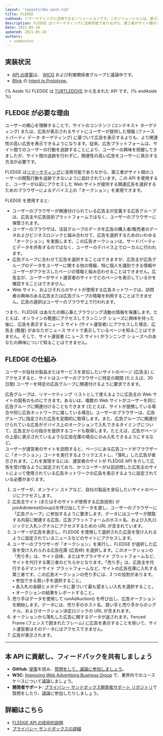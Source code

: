 ```yaml
---
layout: 'layouts/doc-post.njk'
title: FLEDGE
subhead: リマーケティングに活用できるソリューションです。このソリューションは、第三者がサイト間のユーザーの閲覧行動を追跡できないように設計されています。
description: FLEDGE はリマーケティングに活用可能でありながら、第三者がサイト間のユーザーの閲覧行動を追跡できないように設計されています。この API を使用すると、ユーザーが以前にアクセスした Web サイトが提供する関連広告を選択するためのブラウザーによるデバイス上の「オークション」を実現できます。
date: 2021-05-18
updated: 2021-05-18
authors:
  - samdutton
---
```


<!--lint disable no-smart-quotes-->

## 実装状況

- [API の提案](https://github.com/WICG/turtledove/blob/master/FLEDGE.md)は、 [WICG](https://www.w3.org/community/wicg/) および利害関係者グループと議論中です。
- [Blink](https://www.chromium.org/blink) の [Intent to Prototype](https://groups.google.com/a/chromium.org/g/blink-dev/c/w9hm8eQCmNI)。

{% Aside %} FLEDGE は [TURTLEDOVE](https://github.com/WICG/turtledove) から生まれた API です。{% endAside %}

## FLEDGE が必要な理由

ユーザーの関心を理解することで、サイトのコンテンツ (コンテキスト ターゲティング) または、広告が表示されるサイトにユーザーが提供した情報 (ファーストパーティ データ ターゲティング) に基づいて広告を表示するよりも、より関連性の高い広告を表示できるようになります。従来、広告プラットフォームは、サイト間でのユーザーの行動を追跡することにより、ユーザーの興味を把握してきましたが、サイト間の追跡を行わずに、関連性の高い広告をユーザーに表示する方法が必要です。

FLEDGE は[リマーケティング](/privacy-sandbox/glossary/#remarketing)に活用可能でありながら、第三者がサイト間のユーザーの閲覧行動を追跡できないように設計されています。この API を使用すると、ユーザーが以前にアクセスした Web サイトが提供する関連広告を選択するためのブラウザーによるデバイス上の「オークション」を実現できます。

FLEDGE を使用すると:

- ユーザーのブラウザーが関連付けられている広告主が定義する広告グループは、広告主や広告技術プラットフォームではなく、ユーザーのブラウザーに保管されます。
- ユーザーのブラウザは、注目グループのデータを広告の購入者/販売者のデータおよびビジネスロジックと組み合わせて、広告を選択するためのいわゆる「オークション」を実施します。この広告オークションは、サードパーティとデータを共有するのではなく、ユーザーのデバイス上でローカルに行われます。
- 広告グループに合わせて広告を選択することはできますが、広告主が広告グループのデータをユーザーに関する他の情報、特に個人を識別できる情報やユーザーがアクセスしたページの情報と組み合わせることはできません。広告主が、ユーザーがサイト運営者のサイトでどのページを表示しているかを確認することはできません。
- Web サイト、およびそれらのサイトが使用する広告ネットワークは、訪問者の興味のある広告または広告グループの情報を利用することはできません。広告の選択はユーザーのブラウザ上で行われます。

つまり、FLEDGE はあなたの関心事とブラウジング活動の情報を保護します。たとえば、オンラインの靴屋にアクセスしてランニング シューズに興味を持った後に、広告を表示するニュース サイト (サイト運営者) にアクセスした場合、広告主 (靴屋) があなたがニュース サイトで表示しているページを知ることはできません。そして、サイト運営者 (ニュース サイト) がランニング シューズへのあなたの興味について知ることはできません。

## FLEDGE の仕組み

ユーザーが自社の製品またはサービスを宣伝したいサイトのページ (広告主) にアクセスすると、サイトはユーザーのブラウザーに特定の期間 (たとえば、30 日間) ユーザーを特定の広告グループに関連付けるように要求できます。

広告グループは、リマーケティング リストとして使えるように広告主の Web サイトの固有のものにできます。あるいは、複数の Web サイトがユーザーを同じ広告グループに関連付けることもできます (たとえば、サイトが提携している場合や同じ広告ネットワークに属している場合)。ユーザーのブラウザーは、広告グループに指定された広告を定期的に取得します。また、広告グループに関連付けられている広告がデバイス上のオークションで入札できるタイミングについて、広告主からの指示を提供するコードも取得します。たとえば、広告がページの上部に表示されているような広告在庫の場合にのみ入札できるようにするなど。<br>ユーザーが運営者のサイトを訪問すると、ページにある広告コードがブラウザーに「オークション」コードを実行するようリクエストし、「落札」した広告が表示されます。これを実現するには、運営者のサイトが FLEDGE API を介して広告を受け取るように設定されており、かつユーザーが以前訪問した広告主のサイトによって使用されている広告ネットワークの広告を表示するように設定されている必要があります。

1. ユーザーが、オンライン ストアなど、自社の製品を宣伝したいサイトのページにアクセスします。
2. 広告主サイト (またはそのサイトが使用する広告技術) が joinAdInterestGroup()を呼び出してデータを渡し、ユーザーのブラウザーに「広告グループ」に参加するように要求します。データにはユーザーが閲覧する内容に関連する広告、広告プラットフォームのホスト名、および入札ロジックと入札シグナルにアクセスするための URL が含まれています。
3. ユーザーが広告を表示し、FLEDGE を使用して選択された広告を受け入れるように設定されているニュースなどのサイトにアクセスします。
4. ユーザーのブラウザーが「オークション」を実行し、FLEDGE が選択した広告を受け入れられる広告在庫 (広告枠) を選択します。このオークションの「売り手」は、サイト自体、またはサプライサイド プラットフォームなど、サイトを代行する第三者のどちらかとなります。「売り手」は、広告主を代行するデマンドサイド プラットフォームなど、サイトの広告在庫に入札する第三者です。この広告オークションの売り手には、3 つの役割があります。<br>• 参加できる買い手を選択すること。<br>• 各入札の金額とメタデータに基づいて最も望ましい入札を選択すること。<br>• オークションの結果をレポートすること。<br>
5. 売り手はデータを使用して runAdAuction() を呼び出し、広告オークションを開始します。データには、売り手のホスト名、買い手と売り手からのシグナル、およびオークション決定ロジックの URL が含まれます。
6. オークションから落札した広告に関するデータが返されます。Fenced Frame (フェンスで囲まれたフレーム) に広告を表示することを除いて、サイト運営者はそのデータにはアクセスできません。
7. 広告が表示されます。

---

## 本 API に貢献し、フィードバックを共有しましょう

- **GitHub**: [提案](https://github.com/WICG/turtledove/blob/master/FLEDGE.md)を読み、[質問をして、議論に参加しましょう](https://github.com/WICG/turtledove/issues)。
- **W3C**: [Improving Web Advertising Business Group](https://www.w3.org/community/web-adv/participants) で、業界内でのユース ケースについて議論しましょう。
- **開発者サポート**: [プライバシー サンドボックス開発者サポート リポジトリ](https://github.com/GoogleChromeLabs/privacy-sandbox-dev-support)で質問をしたり、議論に参加したりしましょう。

## 詳細はこちら

- [FLEDGE API の技術的説明](https://github.com/WICG/turtledove/blob/master/FLEDGE.md)
- [プライバシー サンドボックスの詳細](https://web.dev/digging-into-the-privacy-sandbox)
